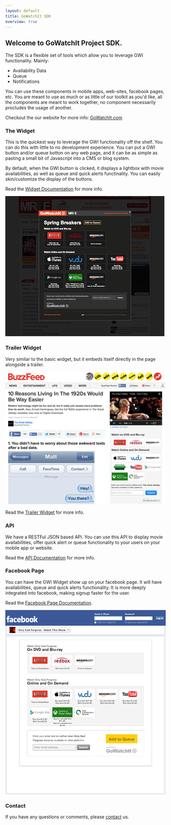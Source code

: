 ```yaml
---
layout: default
title: GoWatchIt SDK
overview: true
---
```


## Welcome to GoWatchIt Project SDK. 
The SDK is a flexible set of tools which allow you to leverage GWI functionality. Mainly: 

* Availability Data
* Queue
* Notifications 

You can use these components in mobile apps, web-sites, facebook pages, etc. You are meant to use as much or as little of our toolkit as you'd like, all the components are meant to work together, no component necessarily procludes the usage of another. 

Checkout the our website for more info: [GoWatchIt.com](http://gowatchit.com)

### The Widget
This is the quickest way to leverage the GWI functionality off the shelf. You can do this with little to no development experience. You can put a GWI button and/or queue botton on any web page, and it can be as simple as pasting a small bit of Javascript into a CMS or blog system. 

By default, when the GWI button is clicked, it displays a lightbox with movie availabilities, as well as queue and quick alerts functinality. You can easily skin/customize the display of the buttons. 

Read the [Widget Documentation](/widget.html) for more info.

![example widget](screenshots/widgetOnSite.png)

### Trailer Widget
Very similar to the basic widget, but it embeds itself directly in the page alongside a trailer. 

![ad unit](screenshots/trailerUnit.png)

Read the [Trailer Widget](/trailerWidget.html) for more info.

### API
We have a RESTFul JSON based API. You can use this API to display movie availabilities, offer quick alert or queue functionality to your users on your mobile app or website. 

Read the [API Documentation](http://docs.gowatchit.apiary.io/) for more info.

### Facebook Page
You can have the GWI Widget show up on your facebook page. It will have availabilities, queue and quick alerts functionality. It is more deeply integrated into facebook, making signup faster for the user.  

Read the [Facebook Page Documentation](/facebook.html).

![example facebook tab](screenshots/onlyGodForgivesFacebookTab.png)



### Contact
If you have any questions or comments, please [contact](mailto:info@gowatchit.com) us.